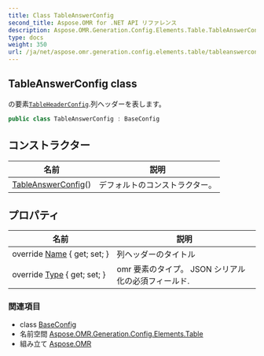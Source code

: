 ```yaml
---
title: Class TableAnswerConfig
second_title: Aspose.OMR for .NET API リファレンス
description: Aspose.OMR.Generation.Config.Elements.Table.TableAnswerConfig クラス. の要素TableHeaderConfig.列ヘッダーを表します
type: docs
weight: 350
url: /ja/net/aspose.omr.generation.config.elements.table/tableanswerconfig/
---
```

## TableAnswerConfig class

の要素[`TableHeaderConfig`](../tableheaderconfig/).列ヘッダーを表します。

```csharp
public class TableAnswerConfig : BaseConfig
```

## コンストラクター

| 名前 | 説明 |
| --- | --- |
| [TableAnswerConfig](tableanswerconfig/)() | デフォルトのコンストラクター。 |

## プロパティ

| 名前 | 説明 |
| --- | --- |
| override [Name](../../aspose.omr.generation.config.elements.table/tableanswerconfig/name/) { get; set; } | 列ヘッダーのタイトル |
| override [Type](../../aspose.omr.generation.config.elements.table/tableanswerconfig/type/) { get; set; } | omr 要素のタイプ。 JSON シリアル化の必須フィールド. |

### 関連項目

* class [BaseConfig](../../aspose.omr.generation.config/baseconfig/)
* 名前空間 [Aspose.OMR.Generation.Config.Elements.Table](../../aspose.omr.generation.config.elements.table/)
* 組み立て [Aspose.OMR](../../)


